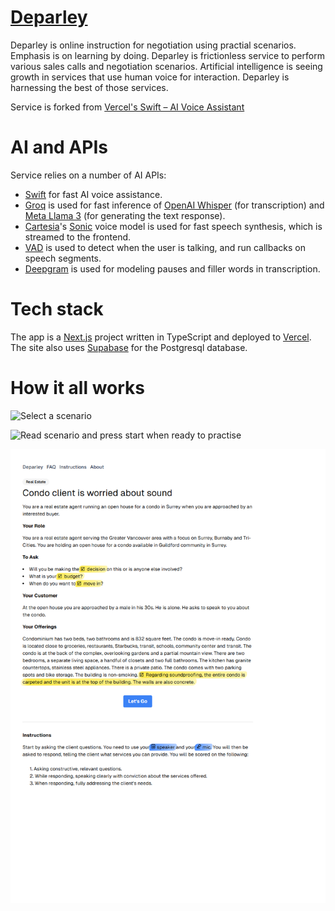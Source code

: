 # [Deparley](https://www.deparley.com)

Deparley is online instruction for negotiation using practial scenarios. Emphasis is on learning by doing. Deparley is frictionless service to perform various sales calls and negotiation scenarios. Artificial intelligence is seeing growth in services that use human voice for interaction. Deparley is harnessing the best of those services.

Service is forked from [Vercel's Swift – AI Voice Assistant](https://vercel.com/templates/next.js/swift-ai-voice-assistant)

# AI and APIs

Service relies on a number of AI APIs: 

-   [Swift](https://swift-ai.vercel.app) for fast AI voice assistance.
-   [Groq](https://groq.com) is used for fast inference of [OpenAI Whisper](https://github.com/openai/whisper) (for transcription) and [Meta Llama 3](https://llama.meta.com/llama3/) (for generating the text response).
-   [Cartesia](https://cartesia.ai)'s [Sonic](https://cartesia.ai/sonic) voice model is used for fast speech synthesis, which is streamed to the frontend.
-   [VAD](https://www.vad.ricky0123.com/) is used to detect when the user is talking, and run callbacks on speech segments.
-   [Deepgram](https://www.deepgram.com) is used for modeling pauses and filler words in transcription. 

# Tech stack

The app is a [Next.js](https://nextjs.org) project written in TypeScript and deployed to [Vercel](https://vercel.com). The site also uses [Supabase](https://www.supabase.com) for the Postgresql database.


# How it all works

![Select a scenario](/lib/home.png)

![Read scenario and press start when ready to practise](/lib/scenario.png)

![After practise, you are measured on asking qualifying questions, use of filler words and pauses](/lib/readmephotos/scenario.png)
